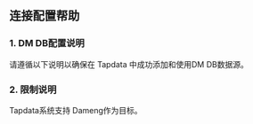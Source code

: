 ## **连接配置帮助**
### **1. DM DB配置说明**
请遵循以下说明以确保在 Tapdata 中成功添加和使用DM DB数据源。

### **2. 限制说明**
Tapdata系统支持 Dameng作为目标。
